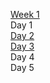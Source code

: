 [Week 1](https://github.com/greenfox-academy/DeveloperADJ/tree/master/week-01)<br />
Day 1 <br />
[Day 2](https://github.com/greenfox-academy/DeveloperADJ/tree/master/week-01/day-2/Website)<br />
[Day 3](https://github.com/greenfox-academy/DeveloperADJ/tree/master/week-01/day-3)<br />
Day 4 <br />
Day 5 <br />
